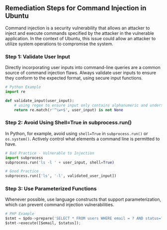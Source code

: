 

## Remediation Steps for Command Injection in Ubuntu

Command injection is a security vulnerability that allows an attacker to inject and execute commands specified by the attacker in the vulnerable application. In the context of Ubuntu, this issue could allow an attacker to utilize system operations to compromise the system.

### Step 1: Validate User Input

Directly incorporating user inputs into command-line queries are a common source of command injection flaws. Always validate user inputs to ensure they conform to the expected format, using secure input functions.

```python
# Python Example
import re

def validate_input(user_input):
    # using regex to ensure input only contains alphanumeric and underscore
    return re.match(r'^\w+$', user_input) is not None
```

### Step 2: Avoid Using Shell=True in subprocess.run()

In Python, for example, avoid using `shell=True` in `subprocess.run()` or `os.system()`. Actively control what elements a command line is permitted to have.

```python
# Bad Practice - Vulnerable to Injection
import subprocess
subprocess.run('ls -l ' + user_input, shell=True)

# Good Practice 
subprocess.run(['ls', '-l', validated_user_input])
```

### Step 3: Use Parameterized Functions

Whenever possible, use language constructs that support parameterization, which can prevent command injection vulnerabilities.

```python
# PHP Example
$stmt = $pdo->prepare('SELECT * FROM users WHERE email = ? AND status=?');
$stmt->execute([$email, $status]);
```